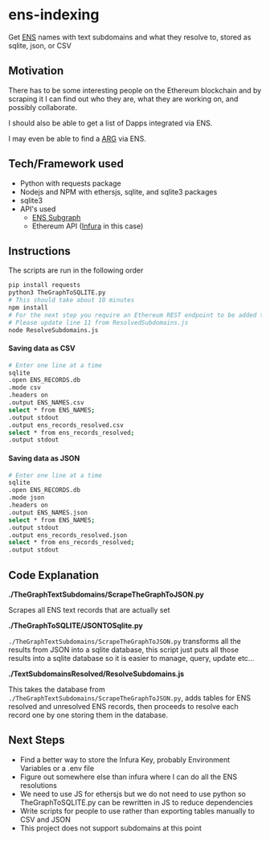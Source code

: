 # ens-indexing

Get [ENS](https://ens.domains/) names with text subdomains and what they resolve to, stored as sqlite, json, or CSV

## Motivation

There has to be some interesting people on the Ethereum blockchain and by scraping it I can find out who they are, what they are working on, and possibly collaborate.

I should also be able to get a list of Dapps integrated via ENS.

I may even be able to find a [ARG](https://www.thenewatlantis.com/publications/reality-is-just-a-game-now) via ENS.

## Tech/Framework used

* Python with requests package
* Nodejs and NPM with ethersjs, sqlite, and sqlite3 packages
* sqlite3
* API's used
  * [ENS Subgraph](https://thegraph.com/hosted-service/subgraph/ensdomains/ens)
  * Ethereum API ([Infura](https://infura.io/) in this case)

## Instructions

The scripts are run in the following order

``` bash
pip install requests
python3 TheGraphToSQLITE.py
# This should take about 10 minutes
npm install
# For the next step you require an Ethereum REST endpoint to be added to the code
# Please update line 11 from ResolvedSubdomains.js
node ResolveSubdomains.js
```

#### Saving data as CSV

``` bash
# Enter one line at a time
sqlite
.open ENS_RECORDS.db
.mode csv
.headers on
.output ENS_NAMES.csv
select * from ENS_NAMES;
.output stdout
.output ens_records_resolved.csv
select * from ens_records_resolved;
.output stdout
```

#### Saving data as JSON

``` bash
# Enter one line at a time
sqlite
.open ENS_RECORDS.db
.mode json
.headers on
.output ENS_NAMES.json
select * from ENS_NAMES;
.output stdout
.output ens_records_resolved.json
select * from ens_records_resolved;
.output stdout
```

## Code Explanation

**./TheGraphTextSubdomains/ScrapeTheGraphToJSON.py**

Scrapes all ENS text records that are actually set

**./TheGraphToSQLITE/JSONTOSqlite.py**

`./TheGraphTextSubdomains/ScrapeTheGraphToJSON.py` transforms all the results from JSON into a sqlite database, this script just puts all those results into a sqlite database so it is easier to manage, query, update etc...

**./TextSubdomainsResolved/ResolveSubdomains.js**

This takes the database from `./TheGraphTextSubdomains/ScrapeTheGraphToJSON.py`, adds tables for ENS resolved and unresolved ENS records, then proceeds to resolve each record one by one storing them in the database.

## Next Steps

* Find a better way to store the Infura Key, probably Environment Variables or a .env file
* Figure out somewhere else than infura where I can do all the ENS resolutions
* We need to use JS for ethersjs but we do not need to use python so TheGraphToSQLITE.py can be rewritten in JS to reduce dependencies
* Write scripts for people to use rather than exporting tables manually to CSV and JSON
* This project does not support subdomains at this point